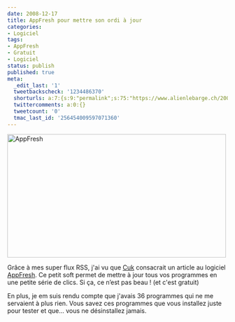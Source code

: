 ```yaml
---
date: 2008-12-17
title: AppFresh pour mettre son ordi à jour
categories:
- Logiciel
tags:
- AppFresh
- Gratuit
- Logiciel
status: publish
published: true
meta:
  _edit_last: '1'
  tweetbackscheck: '1234486370'
  shorturls: a:7:{s:9:"permalink";s:75:"https://www.alienlebarge.ch/2008/12/17/appfresh-pour-mettre-son-ordi-a-jour/";s:7:"tinyurl";s:25:"https://tinyurl.com/bapzaq";s:4:"isgd";s:17:"https://is.gd/ikhy";s:5:"bitly";s:18:"https://bit.ly/1J72";s:5:"snipr";s:22:"https://snipr.com/b9xvx";s:5:"snurl";s:22:"https://snurl.com/b9xvx";s:7:"snipurl";s:24:"https://snipurl.com/b9xvx";}
  twittercomments: a:0:{}
  tweetcount: '0'
  tmac_last_id: '256454009597071360'
---
```

<img class="alignnone size-medium wp-image-899" title="AppFresh" src="https://dlgjp9x71cipk.cloudfront.net/2008/12/appfresh-500x282.png" alt="AppFresh" width="500" height="282" />

Grâce à mes super flux RSS, j'ai vu que <a title="L'article de Cuk sur AppFresh" href="https://www.cuk.ch/articles/4079">Cuk</a> consacrait un article au logiciel <a title="Le site d'AppFresh" href="https://metaquark.de/appfresh/">AppFresh</a>. Ce petit soft permet de mettre à jour tous vos programmes en une petite série de clics. Si ça, ce n’est pas beau ! (et c'est gratuit)

En plus, je em suis rendu compte que j'avais 36 programmes qui ne me servaient à plus rien. Vous savez ces programmes que vous installez juste pour tester et que... vous ne désinstallez jamais.
